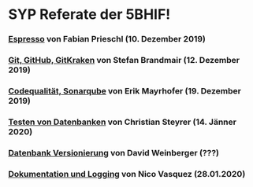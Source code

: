 # SYP Referate der 5BHIF!

### [Espresso](Prieschl_Espresso) von Fabian Prieschl (10. Dezember 2019)

### [Git, GitHub, GitKraken](Brandmair_Git) von Stefan Brandmair (12. Dezember 2019)

### [Codequalität, Sonarqube](Mayrhofer_Codequalitaet) von Erik Mayrhofer (19. Dezember 2019)

### [Testen von Datenbanken](Steyrer_TestenVonDatenbanken) von Christian Steyrer (14. Jänner 2020)
### [Datenbank Versionierung](Weinberger_Datenbank-Versionierung) von David Weinberger (???)

### [Dokumentation und Logging](Vasquez_Dokumentation) von Nico Vasquez (28.01.2020)
